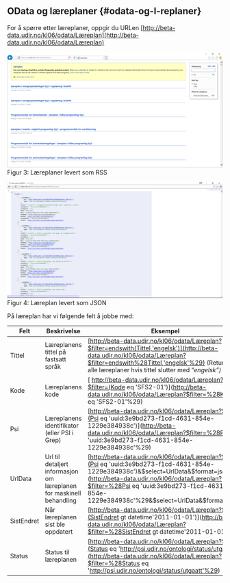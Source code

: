 ## OData og læreplaner {#odata-og-l-replaner}

For å spørre etter læreplaner, oppgir du URLen [http://beta-data.udir.no/kl06/odata/Læreplan](http://beta-data.udir.no/kl06/odata/Læreplan)

![](../figurer/figur3.PNG)
Figur 3: Læreplaner levert som RSS

![](../figurer/figur4.PNG)
Figur 4: Læreplan levert som JSON

På læreplan har vi følgende felt å jobbe med:

| **Felt** | **Beskrivelse** | **Eksempel** |
| --- | --- | --- |
| Tittel | Læreplanens tittel på fastsatt språk | [http://beta-data.udir.no/kl06/odata/Læreplan?$filter=endswith(Tittel,'engelsk')](http://beta-data.udir.no/kl06/odata/Læreplan?$filter=endswith%28Tittel,'engelsk'%29) (Returnerer alle læreplaner hvis tittel slutter med “_engelsk”)_ |
| Kode | Læreplanens kode | [	http://beta-data.udir.no/kl06/odata/Læreplan?$filter=(Kode eq 'SFS2-01')](http://beta-data.udir.no/kl06/odata/Læreplan?$filter=%28Kode eq 'SFS2-01'%29) |
| Psi | Læreplanens identifikator (eller PSI i Grep) | [http://beta-data.udir.no/kl06/odata/Læreplan?$filter=(Psi eq 'uuid:3e9bd273-f1cd-4631-854e-1229e384938c')](http://beta-data.udir.no/kl06/odata/Læreplan?$filter=%28Psi eq 'uuid:3e9bd273-f1cd-4631-854e-1229e384938c'%29) |
| UrlData | Url til detaljert informasjon om læreplanen for maskinell behandling | [http://beta-data.udir.no/kl06/odata/Læreplan?$filter=(Psi eq 'uuid:3e9bd273-f1cd-4631-854e-1229e384938c')&$select=UrlData&$format=json](http://beta-data.udir.no/kl06/odata/Læreplan?$filter=%28Psi eq 'uuid:3e9bd273-f1cd-4631-854e-1229e384938c'%29&$select=UrlData&$format=json) |
|  SistEndret | Når læreplanen sist ble oppdatert | [http://beta-data.udir.no/kl06/odata/Læreplan?$filter=(SistEndret gt datetime'2011-01-01')](http://beta-data.udir.no/kl06/odata/Læreplan?$filter=%28SistEndret gt datetime'2011-01-01'%29) |
| Status | Status til læreplanen | [http://beta-data.udir.no/kl06/odata/Læreplan?$filter=(Status eq 'http://psi.udir.no/ontologi/status/utgaatt')](http://beta-data.udir.no/kl06/odata/Læreplan?$filter=%28Status eq 'http://psi.udir.no/ontologi/status/utgaatt'%29) |
